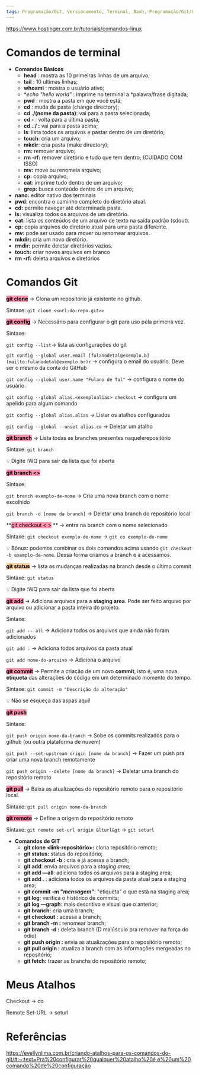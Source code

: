 ```yaml
---
tags: Programação/Git, Versionamento, Terminal, Bash, Programação/Git/GitAtalho
---
```


https://www.hostinger.com.br/tutoriais/comandos-linux

# Comandos de terminal

- **Comandos Básicos**
    - **head** : mostra as 10 primeiras linhas de um arquivo;
    - **tail** : 10 ultimas linhas;
    - **whoami** : mostra o usuário ativo;
    - **echo "*hello world"** : imprime no terminal a *palavra/frase digitada;
    - **pwd** : mostra a pasta em que você está;
    - **cd** : muda de pasta (change directory);
    - **cd ./(nome da pasta)**: vai para a pasta selecionada;
    - **cd -** : volta para a última pasta;
    - **cd ../ :** vai para a pasta acima;
    - **ls**: lista todos os arquivos e pastar dentro de um diretório;
    - **touch**: cria um arquivo;
    - **mkdir**: cria pasta (make directory);
    - **rm:** remover arquivo;
    - **rm -rf:** remover diretório e tudo que tem dentro; (CUIDADO COM ISSO)
    - **mv:** move ou renomeia arquivo;
    - **cp:** copia arquivo;
    - **cat**: imprime tudo dentro de um arquivo;
    - **grep:** busca conteúdo dentro de um arquivo;
- **nano:** editor nativo dos terminais
-  **pwd**: encontra o caminho completo do diretório atual.
-   **cd:** permite navegar até determinada pasta.
-   **ls:** visualiza todos os arquivos de um diretório.
-   **cat:** lista os conteúdos de um arquivo de texto na saída padrão (sdout).
-   **cp:** copia arquivos do diretório atual para uma pasta diferente.
-   **mv:** pode ser usado para mover ou renomear arquivos.
-   **mkdir:** cria um novo diretório.
-   **rmdir:** permite deletar diretórios vazios.
-  **touch:** criar novos arquivos em branco
-  **rm -rf:** deleta arquivos e diretórios 


# Comandos Git

**<mark style="background: #FF5582A6;">git clone</mark>** → Clona um repositório já existente no github.

Sintaxe: `git clone <<url-do-repo.git>>`

**<mark style="background: #FF5582A6;">git config</mark>** → Necessário para configurar o git para uso pela primeira vez.

Sintaxe:

`git config --list`→ lista as configurações do git

`git config --global user.email [fulanodetal@exemplo.b](mailto:fulanodetal@exemplo.br)r` → configura o email do usuário. Deve ser o mesmo da conta do GitHub

`git config --global user.name "Fulano de Tal"` → configura o nome do usuário.

`git config --global alias.<exemploalias> checkout` → configura um apelido para algum comando

`git config --global alias.alias` → Listar os atalhos configurados

`git config --global --unset alias.co`  → Deletar um atalho 

**<mark style="background: #FF5582A6;">git branch</mark>** → Lista todas as branches presentes naquelerepositório

Sintaxe: `git branch`

💡 Digite :WQ para sair da lista que foi aberta

**<mark style="background: #FF5582A6;">git branch <></mark>** 

Sintaxe:

`git branch exemplo-de-nome` → Cria uma nova branch com o nome escolhido

`git branch -d [nome da branch]` → Deletar uma branch do repositório local

**<mark style="background: #FF5582A6;">git checkout < ></mark> ** → entra na branch com o nome selecionado

Sintaxe: `git checkout exemplo-de-nome` -> `git co exemplo-de-nome` 

💡 Bônus: podemos combinar os dois comandos acima usando `git checkout -b exemplo-de-nome`. Dessa forma criamos a branch e a acessamos.

**<mark style="background: #FFB86CA6;">git status</mark>** → lista as mudanças realizadas na branch desde o último commit

Sintaxe: `git status`

💡 Digite :WQ para sair da lista que foi aberta

**<mark style="background: #FF5582A6;">git add</mark>** → Adiciona arquivos para a **staging area**. Pode ser feito arquivo por arquivo ou adicionar a pasta inteira do projeto.

Sintaxe:

`git add -- all` → Adiciona todos os arquivos que ainda não foram adicionados

`git add .` → Adiciona todos arquivos da pasta atual

`git add nome-do-arquivo` → Adiciona o arquivo

**<mark style="background: #FF5582A6;">git commit</mark>** → Permite a criação de um novo **commit**, isto é, uma nova **etiqueta** das alterações do código em um determinado momento do tempo.

Sintaxe: `git commit -m "Descrição da alteração"`

💡 Não se esqueça das aspas aqui!

**<mark style="background: #FF5582A6;">git push</mark>** 

Sintaxe: 

`git push origin nome-da-branch` → Sobe os commits realizados para o github (ou outra plataforma de nuvem)

`git push --set-upstream origin [nome da branch]` → Fazer um push pra criar uma nova branch remotamente

`git push origin --delete [nome da branch]` → Deletar uma branch do repositório remoto

**<mark style="background: #FF5582A6;">git pull</mark>** → Baixa as atualizações do repositório remoto para o repositório local.

Sintaxe: `git pull origin nome-da-branch`

**<mark style="background: #FF5582A6;">git remote</mark>** → Define a origem do repositório remoto

Sintaxe: `git remote set-url origin &lturl&gt` ->  `git seturl`

- **Comandos de GIT**
    - **git clone <link-repositório>:** clona repositório remoto;
    - **git status:** status do repositório;
    - **git checkout -b <nome-da-branch>:** cria e já acessa a branch;
    - **git add**: envia arquivos para a *staging area;*
    - **git add —all**: adiciona todos os arquivos para a staging area;
    - **git add .** : adiciona todos os arquivos da pasta atual para a staging area;
    - **git commit -m "*mensagem*"**: "etiqueta" o que está na staging area;
    - **git log**: verifica o histórico de commits;
    - **git log —graph**: mais descritivo e visual que o anterior;
    - **git branch:** cria uma branch;
    - **git checkout <nome-da-branch>:** acessa a branch;
    - **git branch -m <novo-nome>:** renomear branch;
    - **git branch -d <nome da branch>:** deleta branch (D maiúsculo pra remover na força do ódio)
    - **git push origin <nome-da-branch>:** envia as atualizações para o repositório remoto;
    - **git pull origin <nome-da-branch>:** atualiza a branch com as informações mergeadas no repositório;
    - **git fetch:** trazer as branchs do repositório remoto;


# Meus Atalhos

Checkout → co 

Remote Set-URL → seturl 


# Referências

https://evellynlima.com.br/criando-atalhos-para-os-comandos-do-git/#:~:text=Pra%20configurar%20qualquer%20atalho%20é,é%20um%20comando%20de%20configuração
